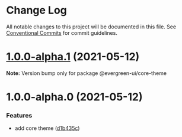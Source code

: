 # Change Log

All notable changes to this project will be documented in this file.
See [Conventional Commits](https://conventionalcommits.org) for commit guidelines.

# [1.0.0-alpha.1](https://github.com/rupert-ong/evergreen-ui/compare/@evergreen-ui/core-theme@1.0.0-alpha.0...@evergreen-ui/core-theme@1.0.0-alpha.1) (2021-05-12)

**Note:** Version bump only for package @evergreen-ui/core-theme

# 1.0.0-alpha.0 (2021-05-12)

### Features

- add core theme ([d1b435c](https://github.com/rupert-ong/evergreen-ui/commit/d1b435c34b1d0afa80dca82fbffd25e2d2577844))
